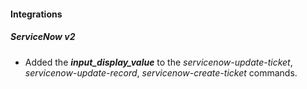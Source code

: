 
#### Integrations
##### ServiceNow v2
- Added the ***input_display_value*** to the *servicenow-update-ticket*, *servicenow-update-record*, *servicenow-create-ticket* commands.
